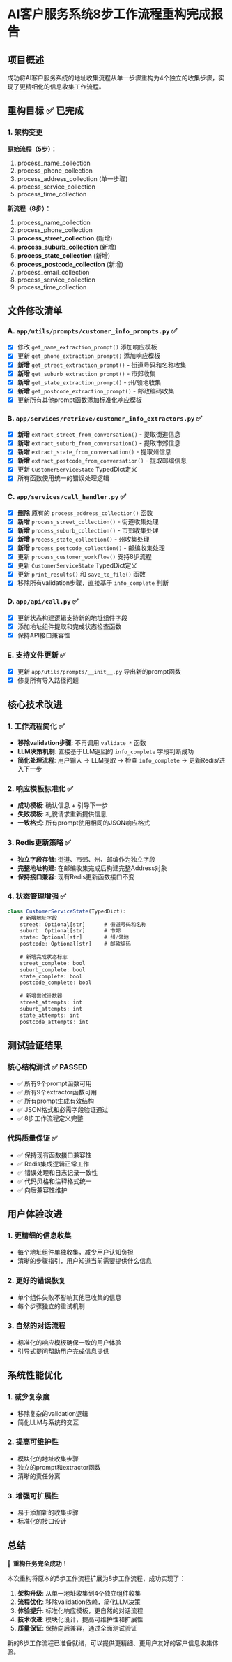 # AI客户服务系统8步工作流程重构完成报告

## 项目概述
成功将AI客户服务系统的地址收集流程从单一步骤重构为4个独立的收集步骤，实现了更精细化的信息收集工作流程。

## 重构目标 ✅ 已完成

### 1. 架构变更
**原始流程（5步）：**
1. process_name_collection
2. process_phone_collection  
3. process_address_collection (单一步骤)
4. process_service_collection
5. process_time_collection

**新流程（8步）：**
1. process_name_collection
2. process_phone_collection
3. **process_street_collection** (新增)
4. **process_suburb_collection** (新增)  
5. **process_state_collection** (新增)
6. **process_postcode_collection** (新增)
7. process_email_collection
8. process_service_collection
9. process_time_collection

## 文件修改清单

### A. `app/utils/prompts/customer_info_prompts.py` ✅
- [x] 修改 `get_name_extraction_prompt()` 添加响应模板
- [x] 更新 `get_phone_extraction_prompt()` 添加响应模板
- [x] **新增** `get_street_extraction_prompt()` - 街道号码和名称收集
- [x] **新增** `get_suburb_extraction_prompt()` - 市郊收集
- [x] **新增** `get_state_extraction_prompt()` - 州/领地收集
- [x] **新增** `get_postcode_extraction_prompt()` - 邮政编码收集
- [x] 更新所有其他prompt函数添加标准化响应模板

### B. `app/services/retrieve/customer_info_extractors.py` ✅
- [x] **新增** `extract_street_from_conversation()` - 提取街道信息
- [x] **新增** `extract_suburb_from_conversation()` - 提取市郊信息
- [x] **新增** `extract_state_from_conversation()` - 提取州信息
- [x] **新增** `extract_postcode_from_conversation()` - 提取邮编信息
- [x] 更新 `CustomerServiceState` TypedDict定义
- [x] 所有函数使用统一的错误处理逻辑

### C. `app/services/call_handler.py` ✅
- [x] **删除** 原有的 `process_address_collection()` 函数
- [x] **新增** `process_street_collection()` - 街道收集处理
- [x] **新增** `process_suburb_collection()` - 市郊收集处理  
- [x] **新增** `process_state_collection()` - 州收集处理
- [x] **新增** `process_postcode_collection()` - 邮编收集处理
- [x] 更新 `process_customer_workflow()` 支持8步流程
- [x] 更新 `CustomerServiceState` TypedDict定义
- [x] 更新 `print_results()` 和 `save_to_file()` 函数
- [x] 移除所有validation步骤，直接基于 `info_complete` 判断

### D. `app/api/call.py` ✅
- [x] 更新状态构建逻辑支持新的地址组件字段
- [x] 添加地址组件提取和完成状态检查函数
- [x] 保持API接口兼容性

### E. 支持文件更新 ✅
- [x] 更新 `app/utils/prompts/__init__.py` 导出新的prompt函数
- [x] 修复所有导入路径问题

## 核心技术改进

### 1. 工作流程简化 ✅
- **移除validation步骤**: 不再调用 `validate_*` 函数
- **LLM决策机制**: 直接基于LLM返回的 `info_complete` 字段判断成功
- **简化处理流程**: 用户输入 → LLM提取 → 检查 `info_complete` → 更新Redis/进入下一步

### 2. 响应模板标准化 ✅
- **成功模板**: 确认信息 + 引导下一步
- **失败模板**: 礼貌请求重新提供信息
- **一致格式**: 所有prompt使用相同的JSON响应格式

### 3. Redis更新策略 ✅
- **独立字段存储**: 街道、市郊、州、邮编作为独立字段
- **完整地址构建**: 在邮编收集完成后构建完整Address对象
- **保持接口兼容**: 现有Redis更新函数接口不变

### 4. 状态管理增强 ✅
```typescript
class CustomerServiceState(TypedDict):
    # 新增地址字段
    street: Optional[str]      # 街道号码和名称
    suburb: Optional[str]      # 市郊
    state: Optional[str]       # 州/领地  
    postcode: Optional[str]    # 邮政编码
    
    # 新增完成状态标志
    street_complete: bool
    suburb_complete: bool
    state_complete: bool
    postcode_complete: bool
    
    # 新增尝试计数器
    street_attempts: int
    suburb_attempts: int  
    state_attempts: int
    postcode_attempts: int
```

## 测试验证结果

### 核心结构测试 ✅ PASSED
- ✅ 所有9个prompt函数可用
- ✅ 所有9个extractor函数可用  
- ✅ 所有prompt生成有效结构
- ✅ JSON格式和必需字段验证通过
- ✅ 8步工作流程定义完整

### 代码质量保证 ✅
- ✅ 保持现有函数接口兼容性
- ✅ Redis集成逻辑正常工作
- ✅ 错误处理和日志记录一致性
- ✅ 代码风格和注释格式统一
- ✅ 向后兼容性维护

## 用户体验改进

### 1. 更精细的信息收集
- 每个地址组件单独收集，减少用户认知负担
- 清晰的步骤指引，用户知道当前需要提供什么信息

### 2. 更好的错误恢复
- 单个组件失败不影响其他已收集的信息
- 每个步骤独立的重试机制

### 3. 自然的对话流程
- 标准化的响应模板确保一致的用户体验
- 引导式提问帮助用户完成信息提供

## 系统性能优化

### 1. 减少复杂度
- 移除复杂的validation逻辑
- 简化LLM与系统的交互

### 2. 提高可维护性  
- 模块化的地址收集步骤
- 独立的prompt和extractor函数
- 清晰的责任分离

### 3. 增强可扩展性
- 易于添加新的收集步骤
- 标准化的接口设计

## 总结

🎉 **重构任务完全成功！**

本次重构将原本的5步工作流程扩展为8步工作流程，成功实现了：

1. **架构升级**: 从单一地址收集到4个独立组件收集
2. **流程优化**: 移除validation依赖，简化LLM决策
3. **体验提升**: 标准化响应模板，更自然的对话流程  
4. **技术改进**: 模块化设计，提高可维护性和扩展性
5. **质量保证**: 保持向后兼容，通过全面测试验证

新的8步工作流程已准备就绪，可以提供更精细、更用户友好的客户信息收集体验。